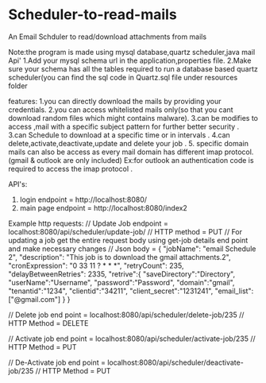 # Scheduler-to-read-mails
An Email Schduler to read/download attachments from mails
  
Note:the program is made using mysql database,quartz scheduler,java mail Api'
1.Add your mysql schema  url in the application,properties file.
2.Make sure your schema has all the tables required to run a database based quartz scheduler(you can find the sql code in Quartz.sql file under resources folder
  
  
features:
1.you can directly download the mails by providing your credentials.
2.you can access whitelisted mails only(so that you cant download random files which might contains malware).
3.can be modifies to access ,mail with a specific subject pattern for further better security .
3.can Schedule to download at a specific time or in intervals .
4.can delete,activate,deactivate,update and delete your job .
5. specific domain mails can also be access as every mail domain has different imap protocol.(gmail & outlook are only included)
Ex:for outlook an authentication code is required to access the imap protocol .

API's:
1. login endpoint = http://localhost:8080/
2. main page endpoint = http://localhost:8080/index2

Example http requests:
// Update Job endpoint = localhost:8080/api/scheduler/update-job/
// HTTP method = PUT
// For updating a job get the entire request body using get-job details end point and make necessary changes
// Json body =
{
    "jobName": "email Schedule 2",
    "description": "This job is to download  the gmail attachments.2",
    "cronExpression": "0 33 11 ? * * *",
    "retryCount": 235,
    "delayBetweenRetries": 2335,
  "retrive":{
        "saveDirectory":"Directory",
        "userName":"Username",
        "password":"Password",
        "domain":"gmail",
        "tenantid":"1234",
        "clientid":"34211",
        "client_secret":"1231241",
        "email_list":["@gmail.com"]
  }
}

// Delete job end point = localhost:8080/api/scheduler/delete-job/235
// HTTP Method = DELETE

// Activate job end point = localhost:8080/api/scheduler/activate-job/235
// HTTP Method = PUT

// De-Activate job end point = localhost:8080/api/scheduler/deactivate-job/235
// HTTP Method = PUT
